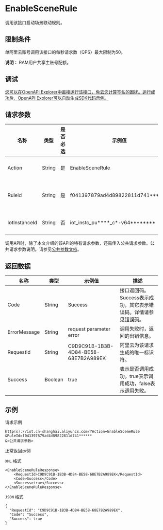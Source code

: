 # EnableSceneRule

调用该接口启动场景联动规则。

## 限制条件

单阿里云账号调用该接口的每秒请求数（QPS）最大限制为50。

**说明：** RAM用户共享主账号配额。

## 调试

[您可以在OpenAPI Explorer中直接运行该接口，免去您计算签名的困扰。运行成功后，OpenAPI Explorer可以自动生成SDK代码示例。](https://api.aliyun.com/#product=Iot&api=EnableSceneRule&type=RPC&version=2018-01-20)

## 请求参数

|名称|类型|是否必选|示例值|描述|
|--|--|----|---|--|
|Action|String|是|EnableSceneRule|系统规定参数。取值：EnableSceneRule。 |
|RuleId|String|是|f041397879ad4d89822811d741\*\*\*\*\*\*|场景联动规则ID。调用[QuerySceneRule](~~169498~~)接口获取场景联动规则ID。 |
|IotInstanceId|String|否|iot\_instc\_pu\*\*\*\*\_c\*-v64\*\*\*\*\*\*\*\*|实例ID。公共实例不传此参数，企业版实例需传入。 |

调用API时，除了本文介绍的该API的特有请求参数，还需传入公共请求参数。公共请求参数说明，请参见[公共参数文档](~~135196~~)。

## 返回数据

|名称|类型|示例值|描述|
|--|--|---|--|
|Code|String|Success|接口返回码。Success表示成功，其它表示错误码。详情请参见[错误码](~~135200~~)。 |
|ErrorMessage|String|request parameter error|调用失败时，返回的出错信息。 |
|RequestId|String|C9D9C91B-1B3B-4D84-BE58-68E7B2A989EK|阿里云为该请求生成的唯一标识符。 |
|Success|Boolean|true|表示是否调用成功。true表示调用成功，false表示调用失败。 |

## 示例

请求示例

```
http(s)://iot.cn-shanghai.aliyuncs.com/?Action=EnableSceneRule
&RuleId=f041397879ad4d89822811d741******
&<公共请求参数>
```

正常返回示例

`XML` 格式

```
<EnableSceneRuleResponse>
    <RequestId>C9D9C91B-1B3B-4D84-BE58-68E7B2A989EK</RequestId>
    <Code>Success</Code>
    <Success>true</Success>
</EnableSceneRuleResponse>
```

`JSON` 格式

```
{
  "RequestId": "C9D9C91B-1B3B-4D84-BE58-68E7B2A989EK",
  "Code": "Success",
  "Success": true
}
```

